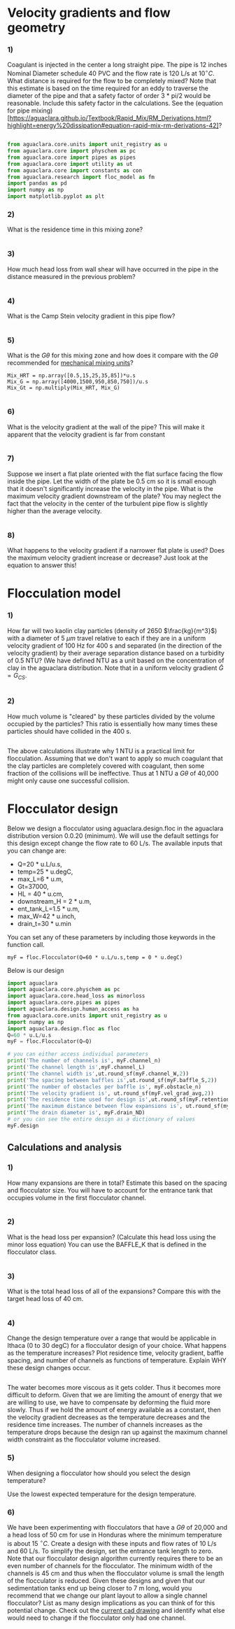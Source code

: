 # Velocity gradients and flow geometry


### 1)

Coagulant is injected in the center a long straight pipe. The pipe is 12 inches Nominal Diameter schedule 40 PVC and the flow rate is 120 L/s at $10^{\circ}C$. What distance is required for the flow to be completely mixed? Note that this estimate is based on the time required for an eddy to traverse the diameter of the pipe and that a safety factor of order 3 * pi/2 would be reasonable. Include this safety factor in the calculations. See the (equation for pipe mixing)[https://aguaclara.github.io/Textbook/Rapid_Mix/RM_Derivations.html?highlight=energy%20dissipation#equation-rapid-mix-rm-derivations-42]?
```python

from aguaclara.core.units import unit_registry as u
from aguaclara.core import physchem as pc
from aguaclara.core import pipes as pipes
from aguaclara.core import utility as ut
from aguaclara.core import constants as con
from aguaclara.research import floc_model as fm
import pandas as pd
import numpy as np
import matplotlib.pyplot as plt


```

### 2)

What is the residence time in this mixing zone?

```python

```
### 3)

How much head loss from wall shear will have occurred in the pipe in the distance measured in the previous problem?
```python

```

### 4)

What is the Camp Stein velocity gradient in this pipe flow?

```python

```
### 5)

What is the $G\theta$ for this mixing zone and how does it compare with the  $G\theta$ recommended for [mechanical mixing units](https://aguaclara.github.io/Textbook/Rapid_Mix/RM_Intro.html#maximum-velocity-gradients)?

```
Mix_HRT = np.array([0.5,15,25,35,85])*u.s
Mix_G = np.array([4000,1500,950,850,750])/u.s
Mix_Gt = np.multiply(Mix_HRT, Mix_G)
```

```Python


```


### 6)

What is the velocity gradient at the wall of the pipe? This will make it apparent that the velocity gradient is far from constant

```python

```
### 7)

Suppose we insert a flat plate oriented with the flat surface facing the flow inside the pipe. Let the width of the plate be 0.5 cm so it is small enough that it doesn't significantly increase the velocity in the pipe. What is the maximum velocity gradient downstream of the plate? You may neglect the fact that the velocity in the center of the turbulent pipe flow is slightly higher than the average velocity.

```python


```
### 8)
What happens to the velocity gradient if a narrower flat plate is used? Does the maximum velocity gradient increase or decrease? Just look at the equation to answer this!



# Flocculation model

### 1)
How far will two kaolin clay particles (density of 2650 $\frac{kg}{m^3}$) with a diameter of 5 $\mu m$ travel relative to each if they are in a uniform velocity gradient of 100 Hz for 400 s and separated (in the direction of the velocity gradient) by their average separation distance based on a turbidity of 0.5 NTU? (We have defined NTU as a unit based on the concentration of clay in the aguaclara distribution. Note that in a uniform velocity gradient $\bar G = G_{CS}$.

``` Python

```
### 2)

How much volume is "cleared" by these particles divided by the volume occupied by the particles? This ratio is essentially how many times these particles should have collided in the 400 s.

```python

```
The above calculations illustrate why 1 NTU is a practical limit for flocculation. Assuming that we don't want to apply so much coagulant that the clay particles are completely covered with coagulant, then some fraction of the collisions will be ineffective. Thus at 1 NTU a $G \theta$ of 40,000 might only cause one successful collision.

# Flocculator design

Below we design a flocculator using aguaclara.design.floc in the aguaclara distribution version 0.0.20 (minimum). We will use the default settings for this design except change the flow rate to 60 L/s. The available inputs that you can change are:

* Q=20 * u.L/u.s,
* temp=25 * u.degC,
* max_L=6 * u.m,
* Gt=37000,
* HL = 40 * u.cm,
* downstream_H = 2 * u.m,
* ent_tank_L=1.5 * u.m,
* max_W=42 * u.inch,
* drain_t=30 * u.min

You can set any of these parameters by including those keywords in the function call.
```
myF = floc.Flocculator(Q=60 * u.L/u.s,temp = 0 * u.degC)

```
Below is our design
``` python
import aguaclara
import aguaclara.core.physchem as pc
import aguaclara.core.head_loss as minorloss
import aguaclara.core.pipes as pipes
import aguaclara.design.human_access as ha
from aguaclara.core.units import unit_registry as u
import numpy as np
import aguaclara.design.floc as floc
Q=60 * u.L/u.s
myF = floc.Flocculator(Q=Q)

# you can either access individual parameters
print('The number of channels is', myF.channel_n)
print('The channel length is',myF.channel_L)
print('The channel width is',ut.round_sf(myF.channel_W,2))
print('The spacing between baffles is',ut.round_sf(myF.baffle_S,2))
print('The number of obstacles per baffle is', myF.obstacle_n)
print('The velocity gradient is', ut.round_sf(myF.vel_grad_avg,2))
print('The residence time used for design is',ut.round_sf(myF.retention_time,2))
print('The maximum distance between flow expansions is', ut.round_sf(myF.expansion_max_H,2))
print('The drain diameter is', myF.drain_ND)
# or you can see the entire design as a dictionary of values
myF.design
```

## Calculations and analysis

### 1)

How many expansions are there in total? Estimate this based on the spacing and flocculator size. You will have to account for the entrance tank that occupies volume in the first flocculator channel.

```Python

```

### 2)
What is the head loss per expansion? (Calculate this head loss using the minor loss equation) You can use the BAFFLE_K that is defined in the flocculator class.
```python

```

### 3)
What is the total head loss of all of the expansions? Compare this with the target head loss of 40 cm.
```Python

```

### 4)
Change the design temperature over a range that would be applicable in Ithaca (0 to 30 degC) for a flocculator design of your choice. What happens as the temperature increases? Plot residence time, velocity gradient, baffle spacing, and number of channels as functions of temperature. Explain WHY these design changes occur.

```Python


```

The water becomes more viscous as it gets colder. Thus it becomes more difficult to deform. Given that we are limiting the amount of energy that we are willing to use, we have to compensate by deforming the fluid more slowly. Thus if we hold the amount of energy available as a constant, then the velocity gradient decreases as the temperature decreases and the residence time increases. The number of channels increases as the temperature drops because the design ran up against the maximum channel width constraint as the flocculator volume increased.

### 5)
When designing a flocculator how should you select the design temperature?

Use the lowest expected temperature for the design temperature.


### 6)
We have been experimenting with flocculators that have a $G\theta$ of 20,000 and a head loss of 50 cm for use in Honduras where the minimum temperature is about 15 $^\circ C$. Create a design with these inputs and flow rates of 10 L/s and 60 L/s. To simplify the design, set the entrance tank length to zero. Note that our flocculator design algorithm currently requires there to be an even number of channels for the flocculator. The minimum width of the channels is 45 cm and thus when the flocculator volume is small the length of the flocculator is reduced.
Given these designs and given that our sedimentation tanks end up being closer to 7 m long, would you recommend that we change our plant layout to allow a single channel flocculator?
List as many design implications as you can think of for this potential change. Check out the [current cad drawing](https://cad.onshape.com/documents/5a7585ae3248902548b02541/w/349594d2eb30a283f019807e/e/add8912cf760c28f462bd04f) and identify what else would need to change if the flocculator only had one channel.


```Python

```
